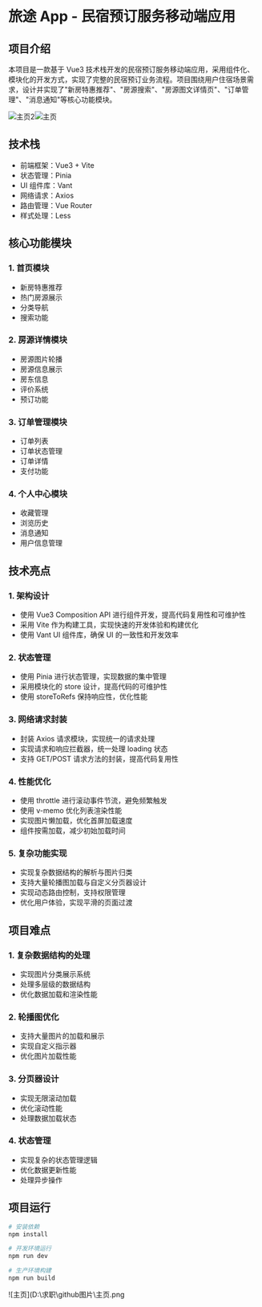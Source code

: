 # 旅途 App - 民宿预订服务移动端应用

## 项目介绍

本项目是一款基于 Vue3 技术栈开发的民宿预订服务移动端应用，采用组件化、模块化的开发方式，实现了完整的民宿预订业务流程。项目围绕用户住宿场景需求，设计并实现了"新房特惠推荐"、"房源搜索"、"房源图文详情页"、"订单管理"、"消息通知"等核心功能模块。

![主页2](D:\求职\github图片\主页2.png)![主页](D:\求职\github图片\主页.png)



## 技术栈

- 前端框架：Vue3 + Vite
- 状态管理：Pinia
- UI 组件库：Vant
- 网络请求：Axios
- 路由管理：Vue Router
- 样式处理：Less

## 核心功能模块

### 1. 首页模块

- 新房特惠推荐
- 热门房源展示
- 分类导航
- 搜索功能

### 2. 房源详情模块

- 房源图片轮播
- 房源信息展示
- 房东信息
- 评价系统
- 预订功能

### 3. 订单管理模块

- 订单列表
- 订单状态管理
- 订单详情
- 支付功能

### 4. 个人中心模块

- 收藏管理
- 浏览历史
- 消息通知
- 用户信息管理

## 技术亮点

### 1. 架构设计

- 使用 Vue3 Composition API 进行组件开发，提高代码复用性和可维护性
- 采用 Vite 作为构建工具，实现快速的开发体验和构建优化
- 使用 Vant UI 组件库，确保 UI 的一致性和开发效率

### 2. 状态管理

- 使用 Pinia 进行状态管理，实现数据的集中管理
- 采用模块化的 store 设计，提高代码的可维护性
- 使用 storeToRefs 保持响应性，优化性能

### 3. 网络请求封装

- 封装 Axios 请求模块，实现统一的请求处理
- 实现请求和响应拦截器，统一处理 loading 状态
- 支持 GET/POST 请求方法的封装，提高代码复用性

### 4. 性能优化

- 使用 throttle 进行滚动事件节流，避免频繁触发
- 使用 v-memo 优化列表渲染性能
- 实现图片懒加载，优化首屏加载速度
- 组件按需加载，减少初始加载时间

### 5. 复杂功能实现

- 实现复杂数据结构的解析与图片归类
- 支持大量轮播图加载与自定义分页器设计
- 实现动态路由控制，支持权限管理
- 优化用户体验，实现平滑的页面过渡

## 项目难点

### 1. 复杂数据结构的处理

- 实现图片分类展示系统
- 处理多层级的数据结构
- 优化数据加载和渲染性能

### 2. 轮播图优化

- 支持大量图片的加载和展示
- 实现自定义指示器
- 优化图片加载性能

### 3. 分页器设计

- 实现无限滚动加载
- 优化滚动性能
- 处理数据加载状态

### 4. 状态管理

- 实现复杂的状态管理逻辑
- 优化数据更新性能
- 处理异步操作

## 项目运行

```bash
# 安装依赖
npm install

# 开发环境运行
npm run dev

# 生产环境构建
npm run build
```

![主页](D:\求职\github图片\主页.png
